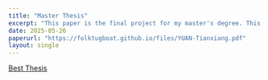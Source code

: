```yaml
---
title: "Master Thesis"
excerpt: "This paper is the final project for my master's degree. This thesis is one of the best in 2024-2025. You can find link here."
date: 2025-05-26
paperurl: "https://folktugboat.github.io/files/YUAN-Tianxiang.pdf"
layout: single
---
```


[Best Thesis](https://www.sciencespo.fr/ecole-recherche/en/academics/masters/master-economics/best-thesis/) 
